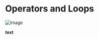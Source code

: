 # Operators and Loops
 

![image](https://www.ntaskmanager.com/wp-content/uploads/2019/05/fixed-vs-growth-mindset-blog-header-2.png)

**text**